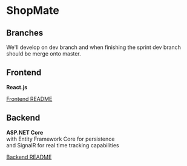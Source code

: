 # ShopMate


## Branches

We'll develop on dev branch and when finishing the sprint dev branch should be merge onto master.

## Frontend 

**React.js**

[Frontend README](frontend/README.md)

## Backend

**ASP.NET Core**  
with Entity Framework Core for persistence  
and SignalR for real time tracking capabilities

[Backend README](backend/README.md)
